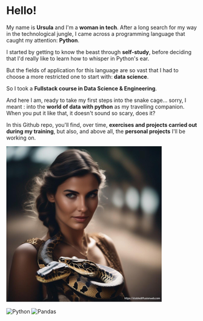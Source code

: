 # Hello!

My name is **Ursula** and I'm a **woman in tech**.
After a long search for my way in the technological jungle, I came across a programming language that caught my attention: **Python**. 

I started by getting to know the beast through **self-study**, before deciding that I'd really like to learn how to whisper in Python's ear. 

But the fields of application for this language are so vast that I had to choose a more restricted one to start with: **data science**.

So I took a **Fullstack course in Data Science & Engineering**. 

And here I am, ready to take my first steps into the snake cage... sorry, I meant : into the **world of data with python** as my travelling companion. When you put it like that, it doesn't sound so scary, does it?

In this Github repo, you'll find, over time, **exercises and projects carried out during my training**, but also, and above all, the **personal projects** I'll be working on.

![cover](https://github.com/Helidow74/Helidow74/blob/main/image77_resized.png)

![Python](https://img.shields.io/badge/python-3670A0?style=for-the-badge&logo=python&logoColor=ffdd54) ![Pandas](https://img.shields.io/badge/pandas-%23150458.svg?style=for-the-badge&logo=pandas&logoColor=white)
<!---
Helidow74/Helidow74 is a ✨ special ✨ repository because its `README.md` (this file) appears on your GitHub profile.
You can click the Preview link to take a look at your changes.
--->
